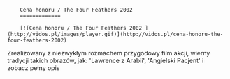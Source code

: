
        Cena honoru / The Four Feathers 2002 
        =============
        
        [![Cena honoru / The Four Feathers 2002 ](http://vidos.pl/images/player.gif)](http://vidos.pl/cena-honoru-the-four-feathers-2002)
        
        
 Zrealizowany z niezwykłym rozmachem przygodowy film akcji, wierny tradycji takich obrazów, jak: 'Lawrence z Arabii', 'Angielski Pacjent' i zobacz pełny opis
    